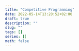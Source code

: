 ```yaml
---
title: "Competitive Programming"
date: 2022-05-14T13:20:52+02:00
draft: true
description: ""
slug: ""
tags: []
series: []
math: false
---
```


<!--more-->
